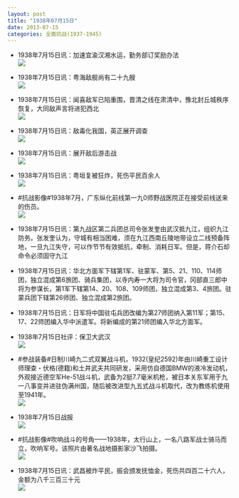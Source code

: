 ```yaml
---
layout: post
title: "1938年07月15日"
date: 2013-07-15
categories: 全面抗战(1937-1945)
---
```


<meta name="referrer" content="no-referrer" />

- 1938年7月15日讯：加速宜渝汉湘水运，勤务部订奖励办法 <br/><img src="https://ww3.sinaimg.cn/large/aca367d8jw1e6nwfbubwlj20c0120wip.jpg" />

- 1938年7月15日讯：粤海敌舰尚有二十九艘 <br/><img src="https://ww4.sinaimg.cn/large/aca367d8jw1e6nuqyhk4nj207i0c9wez.jpg" />

- 1938年7月15日讯：闻喜敌军已陷重围，晋清之线在肃清中，豫北封丘城秩序恢复，大同敌声言将进犯西北 <br/><img src="https://ww3.sinaimg.cn/large/aca367d8jw1e6nsyvxmj3j206w1iwgot.jpg" />

- 1938年7月15日讯：敌毒化我国，英正展开调查 <br/><img src="https://ww3.sinaimg.cn/large/aca367d8jw1e6nr8gp0l8j20810c4wez.jpg" />

- 1938年7月15日讯：展开敌后游击战 <br/><img src="https://ww3.sinaimg.cn/large/aca367d8jw1e6npjitbdij2096126q5z.jpg" />

- 1938年7月15日讯：粤垣复被狂炸，死伤平民百余人 <br/><img src="https://ww2.sinaimg.cn/large/aca367d8jw1e6nkarw1z6j20c10lxmyz.jpg" />

- #抗战影像#1938年7月，广东纵化前线第一九0师野战医院正在接受前线送来的伤员。 <br/><img src="https://ww3.sinaimg.cn/large/aca367d8jw1e6nik8rkxyj20eg09kdgs.jpg" />

- 1938年7月15日讯：第九战区第二兵团总司令张发奎由武汉抵九江，组织九江防务。张发奎认为，守城有相当困难，须在九江西南丘陵地带设立二线预备阵地，一旦九江失守，可以作节节有效抵抗，牵制、消耗日军。但是，蒋介石却命令必须固守九江 

- 1938年7月15日讯：华北方面军下辖第1军、驻蒙军、第5、21、110、114师团，独立混成第6旅团、骑兵集团，以寺内寿一大将为司令官，冈部直三郎中将为参谋长，第1军下辖第14、20、108、109师团，独立混成第3、4旅团。驻蒙兵团下辖第26师团、独立混成第2旅团。 

- 1938年7月15日讯：日军将中国驻屯兵团改编为第27师团纳入第11军；第15、17、22师团编入华中派遣军。将新编成的第21师团编入华北方面军。 

- 1938年7月15日社评：保卫大武汉 <br/><img src="https://ww3.sinaimg.cn/large/aca367d8jw1e6n9xnzgz1j20c10t6djr.jpg" />

- #参战装备#日制川崎九二式双翼战斗机，1932(皇纪2592)年由川崎重工设计师理查・伏格(德籍)和土井武夫共同研发，采用仿自德国BMW的液冷发动机，外观接近德空军He-51战斗机，武备为2挺7.7毫米机枪，被日本关东军用于九一八事变并进驻伪满州国，随后被改进型九五式战斗机取代，改为教练机使用至1941年。 <br/><img src="https://ww2.sinaimg.cn/large/aca367d8jw1e6n87rubf5j20c10lljsb.jpg" />

- 1938年7月15日战报 <br/><img src="https://ww1.sinaimg.cn/large/aca367d8jw1e6n6gskpj9j206015iq50.jpg" />

- #抗战影像#吹响战斗的号角——1938年，太行山上，一名八路军战士骑马而立，吹响军号。该照片由著名战地摄影家沙飞拍摄。 <br/><img src="https://ww1.sinaimg.cn/large/aca367d8jw1e6n4ykjlcwj20pa0najuw.jpg" />

- 1938年7月15日讯：武昌被炸平民，振会颁发抚恤金，死伤共四百二十六人，金额为八千三百三十元 <br/><img src="https://ww1.sinaimg.cn/large/aca367d8jw1e6n4r5vh4sj20as0ilta0.jpg" />


